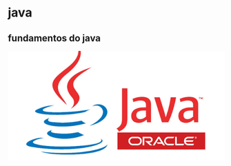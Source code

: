 # java
<h2>fundamentos do java</h2>
<img src = "https://github.com/guilherme0411/java/blob/master/imagens/java.png">
